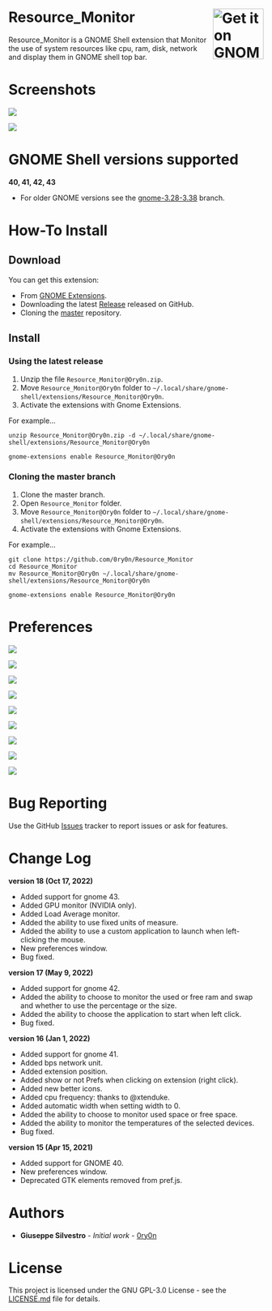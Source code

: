 [ego]: https://extensions.gnome.org/extension/1634/resource-monitor/

# Resource_Monitor [<img src="https://raw.githubusercontent.com/andyholmes/gnome-shell-extensions-badge/master/get-it-on-ego.svg?sanitize=true" alt="Get it on GNOME Extensions" height="100" align="right">][ego]
Resource_Monitor is a GNOME Shell extension that Monitor the use of system resources like cpu, ram, disk, network and display them in GNOME shell top bar.

# Screenshots
![](/images/top.png)

![](/images/main.png)

# GNOME Shell versions supported
**40, 41, 42, 43**
- For older GNOME versions see the [gnome-3.28-3.38](../../tree/gnome-3.28-3.38) branch.

# How-To Install
## Download
You can get this extension:

- From [GNOME Extensions](https://extensions.gnome.org/extension/1634/resource-monitor/).
- Downloading the latest [Release](../../releases/latest) released on GitHub.
- Cloning the [master](../../tree/master) repository.
## Install
### Using the latest release
1. Unzip the file `Resource_Monitor@Ory0n.zip`.
2. Move `Resource_Monitor@Ory0n` folder to `~/.local/share/gnome-shell/extensions/Resource_Monitor@Ory0n`.
3. Activate the extensions with Gnome Extensions.

For example...
```
unzip Resource_Monitor@Ory0n.zip -d ~/.local/share/gnome-shell/extensions/Resource_Monitor@Ory0n

gnome-extensions enable Resource_Monitor@Ory0n
```

### Cloning the master branch
1. Clone the master branch.
2. Open `Resource_Monitor` folder.
3. Move `Resource_Monitor@Ory0n` folder to `~/.local/share/gnome-shell/extensions/Resource_Monitor@Ory0n`.
4. Activate the extensions with Gnome Extensions.

For example...
```
git clone https://github.com/0ry0n/Resource_Monitor
cd Resource_Monitor
mv Resource_Monitor@Ory0n ~/.local/share/gnome-shell/extensions/Resource_Monitor@Ory0n

gnome-extensions enable Resource_Monitor@Ory0n
```

# Preferences
![](/images/main.png)

![](/images/global.png)

![](/images/cpu.png)

![](/images/ram.png)

![](/images/swap.png)

![](/images/disk.png)

![](/images/net.png)

![](/images/thermal.png)

![](/images/gpu.png)

# Bug Reporting
Use the GitHub [Issues](../../issues) tracker to report issues or ask for features.

# Change Log
**version 18 (Oct 17, 2022)**
- Added support for gnome 43.
- Added GPU monitor (NVIDIA only).
- Added Load Average monitor.
- Added the ability to use fixed units of measure.
- Added the ability to use a custom application to launch when left-clicking the mouse.
- New preferences window.
- Bug fixed.

**version 17 (May 9, 2022)**
- Added support for gnome 42.
- Added the ability to choose to monitor the used or free ram and swap and whether to use the percentage or the size.
- Added the ability to choose the application to start when left click.
- Bug fixed.

**version 16 (Jan 1, 2022)**
- Added support for gnome 41.
- Added bps network unit.
- Added extension position.
- Added show or not Prefs when clicking on extension (right click).
- Added new better icons.
- Added cpu frequency: thanks to @xtenduke.
- Added automatic width when setting width to 0.
- Added the ability to choose to monitor used space or free space.
- Added the ability to monitor the temperatures of the selected devices.
- Bug fixed.

**version 15 (Apr 15, 2021)**
- Added support for GNOME 40.
- New preferences window.
- Deprecated GTK elements removed from pref.js.

# Authors
- **Giuseppe Silvestro** - *Initial work* - [0ry0n](https://github.com/0ry0n)

# License
This project is licensed under the GNU GPL-3.0 License - see the [LICENSE.md](/LICENSE) file for details.
